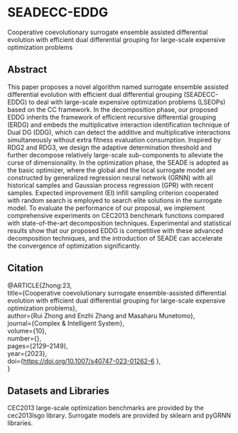 # SEADECC-EDDG
Cooperative coevolutionary surrogate ensemble assisted differential evolution with efficient dual differential grouping for large-scale expensive optimization problems

## Abstract
This paper proposes a novel algorithm named surrogate ensemble assisted differential evolution with efficient dual differential grouping (SEADECC-EDDG) to deal with large-scale expensive optimization problems (LSEOPs) based on the CC framework. In the decomposition phase, our proposed EDDG inherits the framework of efficient recursive differential grouping (ERDG) and embeds the multiplicative interaction identification technique of Dual DG (DDG), which can detect the additive and multiplicative interactions simultaneously without extra fitness evaluation consumption. Inspired by RDG2 and RDG3, we design the adaptive determination threshold and further decompose relatively large-scale sub-components to alleviate the curse of dimensionality. In the optimization phase, the SEADE is adopted as the basic optimizer, where the global and the local surrogate model are constructed by generalized regression neural network (GRNN) with all historical samples and Gaussian process regression (GPR) with recent samples. Expected improvement (EI) infill sampling criterion cooperated with random search is employed to search elite solutions in the surrogate model. To evaluate the performance of our proposal, we implement comprehensive experiments on CEC2013 benchmark functions compared with state-of-the-art decomposition techniques. Experimental and statistical results show that our proposed EDDG is competitive with these advanced decomposition techniques, and the introduction of SEADE can accelerate the convergence of optimization significantly.

## Citation
@ARTICLE{Zhong:23,  
title={Cooperative coevolutionary surrogate ensemble-assisted differential evolution with efficient dual differential grouping for large-scale expensive optimization problems},  
author={Rui Zhong and Enzhi Zhang and Masaharu Munetomo},  
journal={Complex \& Intelligent System},  
volume={10},  
number={},  
pages={2129–2149},  
year={2023},  
doi={https://doi.org/10.1007/s40747-023-01262-6 },  
}

## Datasets and Libraries
CEC2013 large-scale optimization benchmarks are provided by the cec2013lsgo library. Surrogate models are provided by sklearn and pyGRNN libraries.
